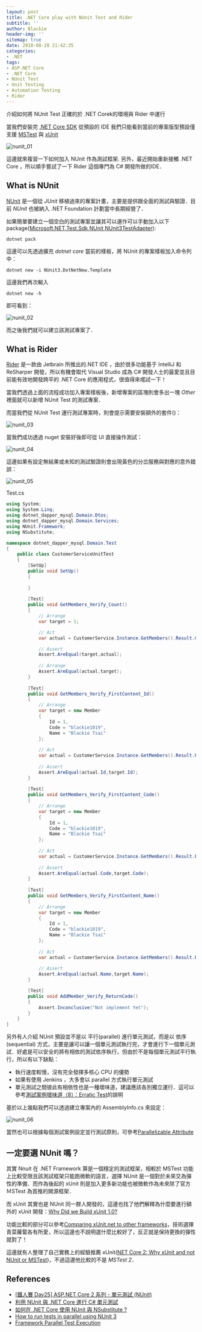 ```yaml
---
layout: post
title: .NET Core play with NUnit Test and Rider
subtitle: ''
author: Blackie
header-img: ''
sitemap: true
date: 2018-08-28 21:42:35
categories:
- .NET
tags: 
- ASP.NET Core
- .NET Core
- NUnit Test
- Unit Testing
- Automation Testing
- Rider
---
```


介紹如何將 NUnit Test 正確的於 .NET Corek的環境與 Rider 中運行 

<!-- More -->

當我們安裝完 [.NET Core SDK](https://www.microsoft.com/net/download) 從預設的 IDE 我們只能看到當前的專案版型預設僅支援 [MSTest](https://docs.microsoft.com/zh-tw/dotnet/core/testing/unit-testing-with-mstest) 與 [xUnit](https://docs.microsoft.com/zh-tw/dotnet/core/testing/unit-testing-with-dotnet-test)

![nunit_01](nunit_01.png)

這邊就來複習一下如何加入 NUnit 作為測試框架. 另外，最近開始重新接觸 .NET Core ，所以順手嘗試了一下 Rider 這個專門為 C# 開發所做的IDE．

## What is NUnit ##

[NUnit](https://NUnit.org/) 是一個從 *JUnit* 移植過來的專案計畫，主要是提供跟全面的測試與驗證．目前 *NUnit* 也被納入 .NET Foundation 計劃當中長期經營了．

如果簡單要建立一個空白的測試專案並讓其可以運作可以手動加入以下 package([Microsoft.NET.Test.Sdk](https://www.nuget.org/packages/Microsoft.NET.Test.Sdk/),[NUnit](https://www.nuget.org/packages/nunit/),[NUnit3TestAdapter](https://www.nuget.org/packages/NUnit3TestAdapter/)): 

    dotnet pack

這邊可以先透過擴充 *dotnet core* 當前的樣板，將 NUnit 的專案樣板加入命令列中：

    dotnet new -i NUnit3.DotNetNew.Template

這邊我們再次輸入 

    dotnet new -h

即可看到：

![nunit_02](nunit_02.png)

而之後我們就可以建立該測試專案了．

## What is Rider ##

[Rider](https://www.jetbrains.com/rider/) 是一款由 Jetbrain 所推出的.NET IDE ，由於很多功能基于 IntelliJ 和 ReSharper 開發，所以有機會取代 Visual Studio 成為 C# 開發人士的最愛並且目前能有效地開發跨平的 .NET Core 的應用程式，很值得來嚐試一下！

當我們透過上面的流程成功加入專案樣板後，新增專案的區塊則會多出一塊 *Other* 裡面就可以新增 NUnit Test 的測試專案．

而當我們從 NUnit Test 運行測試專案時，則會提示需要安裝額外的套件()：

![nunit_03](nunit_03.png)

當我們成功透過 nuget 安裝好後即可從 UI 直接操作測試：

![nunit_04](nunit_04.png)

這邊如果有設定無結果或未知的測試驗證則會出現黃色的分岔服務與對應的意外錯誤：

![nunit_05](nunit_05.png)

Test.cs
```csharp
using System;
using System.Linq;
using dotnet_dapper_mysql.Domain.Dtos;
using dotnet_dapper_mysql.Domain.Services;
using NUnit.Framework;
using NSubstitute;

namespace dotnet_dapper_mysql.Domain.Test
{
    public class CustomerServiceUnitTest
    {
        [SetUp]
        public void SetUp()
        {
            
        }
        
        [Test]
        public void GetMembers_Verify_Count()
        {
            // Arrange
            var target = 1;

            // Act
            var actual = CustomerService.Instance.GetMembers().Result.Count;

            // Assert
            Assert.AreEqual(target,actual);
            
            // Arrange 
            Assert.AreEqual(actual,target);
        }
        
        [Test]
        public void GetMembers_Verify_FirstContent_Id()
        {
            // Arrange 
            var target = new Member
            {
                Id = 1,
                Code = "blackie1019",
                Name = "Blackie Tsai"
            };
            
            // Act
            var actual = CustomerService.Instance.GetMembers().Result.First();
            
            // Assert
            Assert.AreEqual(actual.Id,target.Id);
        }
        
        [Test]
        public void GetMembers_Verify_FirstContent_Code()
        {
            // Arrange 
            var target = new Member
            {
                Id = 1,
                Code = "blackie1019",
                Name = "Blackie Tsai"
            };
            
            // Act
            var actual = CustomerService.Instance.GetMembers().Result.First();
            
            // Assert
            Assert.AreEqual(actual.Code,target.Code);
        }
        
        [Test]
        public void GetMembers_Verify_FirstContent_Name()
        {
            // Arrange 
            var target = new Member
            {
                Id = 1,
                Code = "blackie1019",
                Name = "Blackie Tsai"
            };
            
            // Act
            var actual = CustomerService.Instance.GetMembers().Result.First();
            
            // Assert
            Assert.AreEqual(actual.Name,target.Name);
        }

        [Test]
        public void AddMember_Verify_ReturnCode()
        {
            Assert.Inconclusive("Not implement Yet");
        }
    }
}
```

另外有人介紹 NUnit 預設並不是以 平行(parallel) 進行單元測試，而是以 依序(sequential) 方式，主要是讓可以讓一個單元測試執行完，才會進行下一個單元測試．好處是可以安全的將有相依的測試依序執行，但由於不是每個單元測試平行執行，所以有以下缺點：

- 執行速度較慢，沒有完全發揮多核心 CPU 的優勢
- 如果有使用 Jenkins ，大多會以 parallel 方式執行單元測試
- 單元測試之間彼此有相依性也是一種壞味道，建議應該各別獨立運行．這可以參考[測試案例壞味道（8）：Erratic Test](http://teddy-chen-tw.blogspot.com/2015/03/8erratic-test.html)的說明

基於以上幾點我們可以透過建立專案內的 AssemblyInfo.cs 來設定：

![nunit_06](nunit_06.png)

當然也可以根據每個測試案例設定並行測試原則，可參考[Parallelizable Attribute](https://templecoding.com/blog/2016/02/29/running-tests-in-parallel-with-nunit3/)

## 一定要選 NUnit 嗎？ ##

其實 Nnuit 在 .NET Framework 算是一個穩定的測試框架，相較於 MSTest 功能上比較受限且該測試框架只能跑微軟的語言，選擇 NUnit 是一個對於未來交為彈性的準備．而作為後起的 xUnit 則是加入更多新功能也被微軟作為未來除了官方 ＭSTest 為首推的開源框架．

而 xUnit 其實也是 NUnit 同一群人開發的，這邊也找了他們解釋為什麼要進行額外的 xUnit 開發：[Why Did we Build xUnit 1.0?](https://xunit.github.io/docs/why-did-we-build-xunit-1.0.html)

功能比較的部分可以參考[Comparing xUnit.net to other frameworks](https://xunit.github.io/docs/comparisons.html)，技術選擇青菜蘿蔔各有所愛，所以這邊也不說明選什麼比較好了，反正就是保持更換的彈性就對了！

這邊就有人整理了自己實務上的經驗推薦 xUnit([NET Core 2: Why xUnit and not NUnit or MSTest](https://dev.to/hatsrumandcode/net-core-2-why-xunit-and-not-nunit-or-mstest--aei))，不過這邊他比較的不是 *MSTest 2*．

## References ##
- [[鐵人賽 Day25] ASP.NET Core 2 系列 - 單元測試 (NUnit)](https://blog.johnwu.cc/article/ironman-day25-asp-net-core-unit-test-nunit.html)
- [利用 NUnit 與 .NET Core 進行 C# 單元測試](https://docs.microsoft.com/zh-tw/dotnet/core/testing/unit-testing-with-nunit)
- [如何在 .NET Core 使用 NUnit 與 NSubstitute ?](https://oomusou.io/nunit/setup/)
- [How to run tests in parallel using NUnit 3](https://templecoding.com/blog/2016/02/29/running-tests-in-parallel-with-nunit3/)
- [Framework Parallel Test Execution](https://github.com/nunit/docs/wiki/Framework-Parallel-Test-Execution)